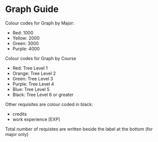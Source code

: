 # Graph Guide


Colour codes for Graph by Major:
- Red: 1000
- Yellow: 2000
- Green: 3000
- Purple: 4000

Colour codes for Graph by Course
- Red: Tree Level 1
- Orange: Tree Level 2
- Green: Tree Level 3
- Purple: Tree Level 4
- Blue: Tree Level 5
- Black: Tree Level 6 or greater

Other requisites are colour coded in black:
- credits
- work experience [EXP]

Total number of requistes are written beside the label at the bottom (for major only)
